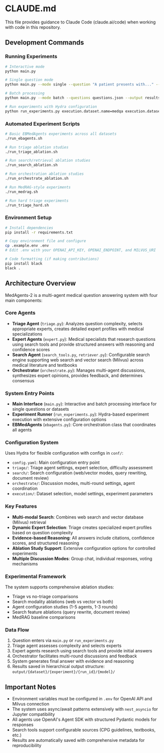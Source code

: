 # CLAUDE.md

This file provides guidance to Claude Code (claude.ai/code) when working with code in this repository.

## Development Commands

### Running Experiments
```bash
# Interactive mode
python main.py

# Single question mode
python main.py --mode single --question "A patient presents with..." --options "A:Option1" "B:Option2"

# Batch processing
python main.py --mode batch --questions questions.json --output results.json --difficulty medium

# Run experiments with Hydra configuration
python run_experiments.py execution.dataset.name=medqa execution.dataset.split=test_hard execution.model.name=gpt-4o-mini
```

### Automated Experiment Scripts
```bash
# Basic EBMedAgents experiments across all datasets
./run_ebagents.sh

# Run triage ablation studies
./run_triage_ablation.sh

# Run search/retrieval ablation studies  
./run_search_ablation.sh

# Run orchestration ablation studies
./run_orchestrate_ablation.sh

# Run MedRAG-style experiments
./run_medrag.sh

# Run hard triage experiments
./run_triage_hard.sh
```

### Environment Setup
```bash
# Install dependencies
pip install -r requirements.txt

# Copy environment file and configure
cp .example.env .env
# Edit .env with your OPENAI_API_KEY, OPENAI_ENDPOINT, and MILVUS_URI

# Code formatting (if making contributions)
pip install black
black .
```

## Architecture Overview

MedAgents-2 is a multi-agent medical question answering system with four main components:

### Core Agents
- **Triage Agent** (`triage.py`): Analyzes question complexity, selects appropriate experts, creates detailed expert profiles with medical specializations
- **Expert Agents** (`expert.py`): Medical specialists that research questions using search tools and provide structured answers with reasoning and confidence scores
- **Search Agent** (`search_tools.py`, `retriever.py`): Configurable search engine supporting web search and vector search (Milvus) across medical literature and textbooks
- **Orchestrator** (`orchestrate.py`): Manages multi-agent discussions, synthesizes expert opinions, provides feedback, and determines consensus

### System Entry Points
- **Main Interface** (`main.py`): Interactive and batch processing interface for single questions or datasets
- **Experiment Runner** (`run_experiments.py`): Hydra-based experiment execution with extensive configuration options
- **EBMedAgents** (`ebagents.py`): Core orchestration class that coordinates all agents

### Configuration System
Uses Hydra for flexible configuration with configs in `conf/`:
- `config.yaml`: Main configuration entry point
- `triage/`: Triage agent settings, expert selection, difficulty assessment
- `search/`: Search configuration (web/vector modes, query rewriting, document review)
- `orchestrate/`: Discussion modes, multi-round settings, agent coordination
- `execution/`: Dataset selection, model settings, experiment parameters

### Key Features
- **Multi-modal Search**: Combines web search and vector database (Milvus) retrieval
- **Dynamic Expert Selection**: Triage creates specialized expert profiles based on question complexity
- **Evidence-based Reasoning**: All answers include citations, confidence scores, and structured reasoning
- **Ablation Study Support**: Extensive configuration options for controlled experiments
- **Multiple Discussion Modes**: Group chat, individual responses, voting mechanisms

### Experimental Framework
The system supports comprehensive ablation studies:
- Triage vs no-triage comparisons
- Search modality ablations (web vs vector vs both)
- Agent configuration studies (1-5 agents, 1-3 rounds)
- Search feature ablations (query rewrite, document review)
- MedRAG baseline comparisons

### Data Flow
1. Question enters via `main.py` or `run_experiments.py`
2. Triage agent assesses complexity and selects experts
3. Expert agents research using search tools and provide initial answers
4. Orchestrator facilitates multi-round discussions and feedback
5. System generates final answer with evidence and reasoning
6. Results saved in hierarchical output structure: `output/{dataset}/{experiment}/{run_id}/{model}/`

## Important Notes
- Environment variables must be configured in `.env` for OpenAI API and Milvus connection
- The system uses async/await patterns extensively with `nest_asyncio` for Jupyter compatibility
- All agents use OpenAI's Agent SDK with structured Pydantic models for responses
- Search tools support configurable sources (CPG guidelines, textbooks, etc.)
- Results are automatically saved with comprehensive metadata for reproducibility